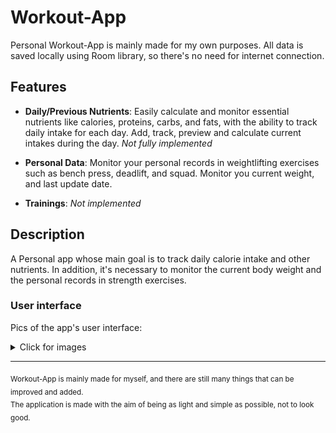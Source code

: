 # Workout-App

Personal Workout-App is mainly made for my own purposes.
All data is saved locally using Room library, so there's no need for internet connection.

## Features

- **Daily/Previous Nutrients**: Easily calculate and monitor essential nutrients like calories, proteins, carbs, and fats, with the ability to track daily intake for each day. Add, track, preview and calculate current intakes during the day. *Not fully implemented*

- **Personal Data**: Monitor your personal records in weightlifting exercises such as bench press, deadlift, and squad. Monitor you current weight, and last update date.

- **Trainings**: *Not implemented*

## Description

A Personal app whose main goal is to track daily calorie intake and other nutrients. In addition, it's necessary to monitor the current body weight and the personal records in strength exercises.



### User interface

Pics of the app's user interface:

<details>
<summary>Click for images</summary>
<img src = "./images/Home.png" width = 180>
<img src = "./images/Nutrients.png" width = 180>
<img src = "./images/AddNutrients.png" width = 180>
<img src = "./images/NutrientsInfo.png" width = 180>
<img src = "./images/AddAccount.png" width = 180>
<img src = "./images/Account.png" width = 180>
<img src = "./images/History.png" width = 180>
</details>

<hr/>

<sub>
Workout-App is mainly made for myself, and there are still many things that can be improved and added.
<br/>
The application is made with the aim of being as light and simple as possible, not to look good.
</sub>